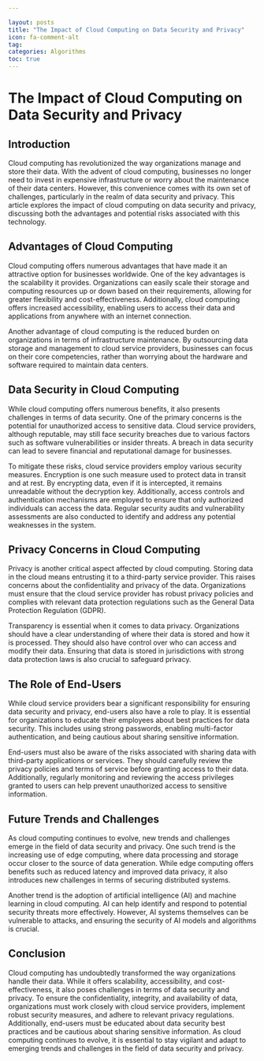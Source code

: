 ```yaml
---

layout: posts
title: "The Impact of Cloud Computing on Data Security and Privacy"
icon: fa-comment-alt
tag:      
categories: Algorithms
toc: true
---
```




# The Impact of Cloud Computing on Data Security and Privacy

## Introduction

Cloud computing has revolutionized the way organizations manage and store their data. With the advent of cloud computing, businesses no longer need to invest in expensive infrastructure or worry about the maintenance of their data centers. However, this convenience comes with its own set of challenges, particularly in the realm of data security and privacy. This article explores the impact of cloud computing on data security and privacy, discussing both the advantages and potential risks associated with this technology.

## Advantages of Cloud Computing

Cloud computing offers numerous advantages that have made it an attractive option for businesses worldwide. One of the key advantages is the scalability it provides. Organizations can easily scale their storage and computing resources up or down based on their requirements, allowing for greater flexibility and cost-effectiveness. Additionally, cloud computing offers increased accessibility, enabling users to access their data and applications from anywhere with an internet connection.

Another advantage of cloud computing is the reduced burden on organizations in terms of infrastructure maintenance. By outsourcing data storage and management to cloud service providers, businesses can focus on their core competencies, rather than worrying about the hardware and software required to maintain data centers.

## Data Security in Cloud Computing

While cloud computing offers numerous benefits, it also presents challenges in terms of data security. One of the primary concerns is the potential for unauthorized access to sensitive data. Cloud service providers, although reputable, may still face security breaches due to various factors such as software vulnerabilities or insider threats. A breach in data security can lead to severe financial and reputational damage for businesses.

To mitigate these risks, cloud service providers employ various security measures. Encryption is one such measure used to protect data in transit and at rest. By encrypting data, even if it is intercepted, it remains unreadable without the decryption key. Additionally, access controls and authentication mechanisms are employed to ensure that only authorized individuals can access the data. Regular security audits and vulnerability assessments are also conducted to identify and address any potential weaknesses in the system.

## Privacy Concerns in Cloud Computing

Privacy is another critical aspect affected by cloud computing. Storing data in the cloud means entrusting it to a third-party service provider. This raises concerns about the confidentiality and privacy of the data. Organizations must ensure that the cloud service provider has robust privacy policies and complies with relevant data protection regulations such as the General Data Protection Regulation (GDPR).

Transparency is essential when it comes to data privacy. Organizations should have a clear understanding of where their data is stored and how it is processed. They should also have control over who can access and modify their data. Ensuring that data is stored in jurisdictions with strong data protection laws is also crucial to safeguard privacy.

## The Role of End-Users

While cloud service providers bear a significant responsibility for ensuring data security and privacy, end-users also have a role to play. It is essential for organizations to educate their employees about best practices for data security. This includes using strong passwords, enabling multi-factor authentication, and being cautious about sharing sensitive information.

End-users must also be aware of the risks associated with sharing data with third-party applications or services. They should carefully review the privacy policies and terms of service before granting access to their data. Additionally, regularly monitoring and reviewing the access privileges granted to users can help prevent unauthorized access to sensitive information.

## Future Trends and Challenges

As cloud computing continues to evolve, new trends and challenges emerge in the field of data security and privacy. One such trend is the increasing use of edge computing, where data processing and storage occur closer to the source of data generation. While edge computing offers benefits such as reduced latency and improved data privacy, it also introduces new challenges in terms of securing distributed systems.

Another trend is the adoption of artificial intelligence (AI) and machine learning in cloud computing. AI can help identify and respond to potential security threats more effectively. However, AI systems themselves can be vulnerable to attacks, and ensuring the security of AI models and algorithms is crucial.

## Conclusion

Cloud computing has undoubtedly transformed the way organizations handle their data. While it offers scalability, accessibility, and cost-effectiveness, it also poses challenges in terms of data security and privacy. To ensure the confidentiality, integrity, and availability of data, organizations must work closely with cloud service providers, implement robust security measures, and adhere to relevant privacy regulations. Additionally, end-users must be educated about data security best practices and be cautious about sharing sensitive information. As cloud computing continues to evolve, it is essential to stay vigilant and adapt to emerging trends and challenges in the field of data security and privacy.